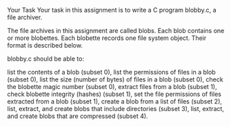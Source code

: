 Your Task
Your task in this assignment is to write a C program blobby.c, a file archiver.

The file archives in this assignment are called blobs.
Each blob contains one or more blobettes.
Each blobette records one file system object.
Their format is described below.

blobby.c should be able to:

list the contents of a blob (subset 0),
list the permissions of files in a blob (subset 0),
list the size (number of bytes) of files in a blob (subset 0),
check the blobette magic number (subset 0),
extract files from a blob (subset 1),
check blobette integrity (hashes) (subset 1),
set the file permissions of files extracted from a blob (subset 1),
create a blob from a list of files (subset 2),
list, extract, and create blobs that include directories (subset 3),
list, extract, and create blobs that are compressed (subset 4).